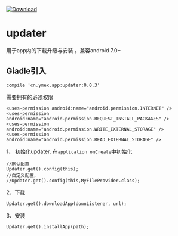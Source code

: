 [ ![Download](https://api.bintray.com/packages/ymex/maven/updater/images/download.svg) ](https://bintray.com/ymex/maven/updater/_latestVersion)

# updater
用于app内的下载升级与安装 。兼容android 7.0+

## Giadle引入
```
compile 'cn.ymex.app:updater:0.0.3'

```

需要拥有的必须权限 

```
<uses-permission android:name="android.permission.INTERNET" />
<uses-permission android:name="android.permission.REQUEST_INSTALL_PACKAGES" />
<uses-permission android:name="android.permission.WRITE_EXTERNAL_STORAGE" />
<uses-permission android:name="android.permission.READ_EXTERNAL_STORAGE" />
```

1、 初始化updater. 在`application onCreate`中初始化
```
//默认配置
Updater.get().config(this);
//自定义配置，
//Updater.get().config(this,MyFileProvider.class);
```

2、下载

```
Updater.get().downloadApp(downListener, url);
```

3、安装

```
Updater.get().installApp(path);
```
